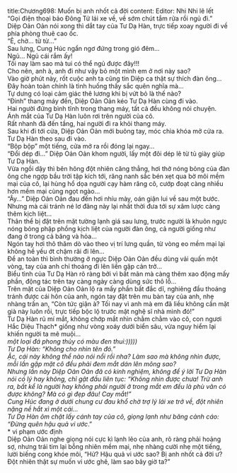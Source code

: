 title:Chương698: Muốn bị anh nhốt cả đời
content:
Editor: Nhi Nhi lê lết<br>“Gọi điện thoại bảo Đông Tử lái xe về, về sớm chút tắm rửa rồi ngủ đi.”<br>Diệp Oản Oản nói xong thì dắt tay của Tư Dạ Hàn, trực tiếp xoay người đi về phía phòng thuê cao ốc.<br>“Ê, chờ... từ từ…”<br>Sau lưng, Cung Húc ngẩn ngơ đứng trong gió đêm…<br>Ngủ… Ngủ cái rắm ấy!<br>Tối nay làm sao mà tui có thể ngủ được đây!!!<br>Cho nên, anh à, anh đi như vậy bỏ một mình em ở nơi này sao?<br>Vào giờ phút này, rốt cuộc anh ta cũng tin Diệp ca thật sự thích đàn ông…<br>Đây hoàn toàn chính là tình huống thấy sắc quên nghĩa mà…<br>Tự dưng có loại cảm giác thê lương khi bị vứt bỏ là thế nào?<br>“Đinh” thang máy đến, Diệp Oản Oản kéo Tư Dạ Hàn cùng đi vào.<br>Hai người đứng bình tĩnh trong thang máy, tất cả đều không nói chuyện.<br>Ánh mắt của Tư Dạ Hàn luôn rơi trên người của cô.<br>Rất nhanh đã đến tầng, hai người đi ra khỏi thang máy.<br>Sau khi đi tới cửa, Diệp Oản Oản mới buông tay, móc chìa khóa mở cửa ra.<br>Tư Dạ Hàn theo sau đi vào.<br>“Bộp bộp” một tiếng, cửa mở ra rồi đóng lại ngay…<br>“Đổi dép đi…” Diệp Oản Oản khom người, lấy một đôi dép lê từ tủ giày giúp Tư Dạ Hàn.<br>Vừa ngồi dậy thì bên hông đột nhiên căng thẳng, hơi thở nóng bỏng của đàn ông che ngợp bầu trời tập kích tới, răng nanh sắc bén xẹt qua bờ môi mềm mại của cô, lại hùng hổ dọa người cạy hàm răng cô, cướp đoạt càng nhiều hơn mềm mại cùng ngọt ngào…<br>“Ây…” Diệp Oản Oản đau đến hơi nhíu mày, oán giận lui về sau một bước.<br>Nhưng mà cái tránh né lơ đãng này lại nhất thời đưa tới sự xâm lược càng thêm kịch liệt…<br>Thân thể bị đặt trên mặt tường lạnh giá sau lưng, trước người là khuôn ngực nóng bỏng phập phồng kịch liệt của người đàn ông, cả người giống như đang ở trong cả băng và hỏa…<br>Ngón tay hơi thô thăm dò vào theo vị trí lưng quần, từ vòng eo mềm mại lại không hề yếu ớt chậm rãi đi lên…<br>Để an toàn thì bình thường ở ngực Diệp Oản Oản đều dùng vải quấn một vòng, tay của anh chỉ thoáng đi lên liền gặp cản trở…<br>Biểu tình của Tư Dạ Hàn rõ ràng bởi vì bất mãn mà càng thêm xao động mấy phần, động tác trên tay càng ngày càng dùng sức thô lỗ…<br>Trên mặt của Diệp Oản Oản lộ ra mấy phần bất đắc dĩ, nghiêng đầu thoáng tránh được cái hôn của anh, ngón tay đặt trên mu bàn tay của anh, nhẹ nhàng trấn an, “Còn tức giận à? Tối nay vì anh mà em đã liều không cần mặt già này luôn rồi, trực tiếp bộc lộ trước mặt nghệ sĩ nhà mình đó!”<br>Tư Dạ Hàn rũ mí mắt, không chớp mắt nhìn chằm chằm vào cô, con ngươi Hắc Diệu Thạch* giống như vòng xoáy dưới biển sâu, vừa nguy hiểm lại khiến người ta mê muội…<br>*một loại đá phong thủy có màu đen thui:)))))<br>Tư Dạ Hàn: “Không cho nhìn tên đó.”<br>Ặc, cái này không thể nào nói nổi rồi nha? Làm sao mà không nhìn được, mỗi lần gặp mặt cô đều phải đem mắt dán lên mông sao?<br>Nhưng lần này Diệp Oản Oản đã có kinh nghiệm, không để ý lời Tư Dạ Hàn nói có lý hay không, chỉ gật đầu liên tục: “Không nhìn được chưa! Trừ anh ra, bất kể là người hay không phải người ở trong mắt em đều là phù vân có được không? Mà có gì đẹp đâu! Cay mắt!”<br>Cung Húc đang ở dưới chung cư đau khổ chờ trợ lý lái xe trở về, đột nhiên nặng nề hắt xì một cái…<br>Tư Dạ Hàn ôm chặt lấy cánh tay của cô, giọng lạnh như băng cảnh cáo: “Đừng quên hậu quả vi ước*.”<br>* vi phạm ước định<br>Diệp Oản Oản nghe giọng nói cực kì lạnh lẽo của anh, rõ ràng phải hoảng sợ, nhưng trái tim lại bỗng nhiên mềm mại, nhẹ nhàng cười nhẹ một tiếng, lười biếng cong khóe môi, “Hử? Hậu quả vi ước sao? Bị anh nhốt cả đời ư? Đột nhiên thật sự muốn vi ước ghê, làm sao bây giờ ta?”